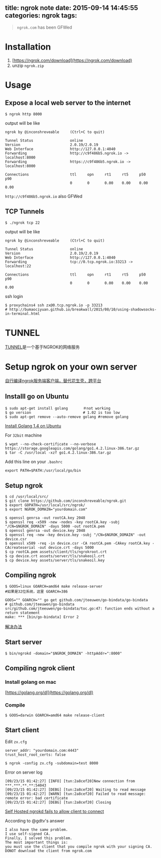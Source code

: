 title: ngrok note
date: 2015-09-14 14:45:55
categories: ngrok
tags:
---

> `ngrok.com` has been GFWed

# Installation
1. [https://ngrok.com/download](https://ngrok.com/download)
2. unzip `ngrok.zip`

<!--more-->

# Usage

## Expose a local web server to the internet

```
$ ngrok http 8000
```
output will be like

```
ngrok by @inconshreveable     (Ctrl+C to quit)

Tunnel Status                 online
Version                       2.0.19/2.0.19
Web Interface                 http://127.0.0.1:4040
Forwarding                    http://c9f486b5.ngrok.io -> localhost:8000
Forwarding                    https://c9f486b5.ngrok.io -> localhost:8000

Connections                   ttl     opn     rt1     rt5     p50     p90
                              0       0       0.00    0.00    0.00    0.00
```

`http://c9f486b5.ngrok.io` also GFWed

## TCP Tunnels

```
$ ./ngrok tcp 22
```

output will be like

```
ngrok by @inconshreveable     (Ctrl+C to quit)

Tunnel Status                 online
Version                       2.0.19/2.0.19
Web Interface                 http://127.0.0.1:4040
Forwarding                    tcp://0.tcp.ngrok.io:33213 -> localhost:22

Connections                   ttl     opn     rt1     rt5     p50     p90
                              0       0       0.00    0.00    0.00    0.00
```

ssh login

```
$ proxychains4 ssh zx@0.tcp.ngrok.io -p 33213
# http://bumaociyuan.github.io/breakwall/2015/08/10/using-shadowsocks-in-terminal.html
```

# TUNNEL
[TUNNEL](http://www.tunnel.mobi/)是一个基于NGROK的网络服务

# Setup ngrok on your own server

[自行编译ngrok服务端客户端，替代花生壳，跨平台](http://www.ekan001.com/articles/38)

## Installl go on Ubuntu
```
$ sudo apt-get install golang 		＃not working
$ go version 						# 1.02 is too low
$ sudo apt-get remove --auto-remove golang #remove golang
```
[Install Golang 1.4 on Ubuntu](https://ubuntu.kertaskampus.com/install-golang-1.4-on-ubuntu/)

For `32bit` machine

```
$ wget --no-check-certificate --no-verbose https://storage.googleapis.com/golang/go1.4.2.linux-386.tar.gz
$ tar -C /usr/local -xzf go1.4.2.linux-386.tar.gz
```

Add this line on your `.bashrc`

```
export PATH=$PATH:/usr/local/go/bin
```

## Setup ngrok

```
$ cd /usr/local/src/
$ git clone https://github.com/inconshreveable/ngrok.git
$ export GOPATH=/usr/local/src/ngrok/
$ export NGROK_DOMAIN="yourdomain.com"
```

```
$ openssl genrsa -out rootCA.key 2048
$ openssl req -x509 -new -nodes -key rootCA.key -subj "/CN=$NGROK_DOMAIN" -days 5000 -out rootCA.pem
$ openssl genrsa -out device.key 2048
$ openssl req -new -key device.key -subj "/CN=$NGROK_DOMAIN" -out device.csr
$ openssl x509 -req -in device.csr -CA rootCA.pem -CAkey rootCA.key -CAcreateserial -out device.crt -days 5000
$ cp rootCA.pem assets/client/tls/ngrokroot.crt
$ cp device.crt assets/server/tls/snakeoil.crt 
$ cp device.key assets/server/tls/snakeoil.key
```

## Compiling ngrok

```
$ GOOS=linux GOARCH=amd64 make release-server
#如果是32位系统，这里 GOARCH=386
```

```
GOOS="" GOARCH="" go get github.com/jteeuwen/go-bindata/go-bindata
# github.com/jteeuwen/go-bindata
src/github.com/jteeuwen/go-bindata/toc.go:47: function ends without a return statement
make: *** [bin/go-bindata] Error 2
```
[解决办法](https://github.com/inconshreveable/ngrok/issues/237)

## Start server

```
$ bin/ngrokd -domain="$NGROK_DOMAIN" -httpAddr=":8000"
```

## Compiling ngrok client
### Install golang on mac
[https://golang.org/dl](https://golang.org/dl)

### Compile

```
$ GOOS=darwin GOARCH=amd64 make release-client
```

## Start client

Edit `zx.cfg`

```
server_addr: "yourdomain.com:4443"
trust_host_root_certs: false
```

```
$ ngrok -config zx.cfg -subdomain=test 8000
```



Error on server log

```
[09/23/15 01:42:27] [INFO] [tun:2a8cef20]New connection from ***.***.**.**:54043
[09/23/15 01:42:27] [DEBG] [tun:2a8cef20] Waiting to read message
[09/23/15 01:42:27] [WARN] [tun:2a8cef20] Failed to read message: remote error: bad certificate
[09/23/15 01:42:27] [DEBG] [tun:2a8cef20] Closing
```
[Self Hosted ngrokd fails to allow client to connect](https://github.com/inconshreveable/ngrok/issues/84)

According to @gdtv's answer
```
I also have the same problem. 
I use self-signed CA.
Finally, I solved this problem. 
The most important things is:
you must use the client that you compile ngrok with your signing CA. DONOT download the client from ngrok.com
```
